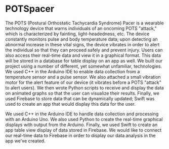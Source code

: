 # POTSpacer


The POTS (Postural Orthostatic Tachycardia Syndrome) Pacer is a wearable technology device that warns individuals of an oncoming POTS "attack," which is characterized by fainting, light-headedness, etc. The device constantly monitors pulse and body temperature data; upon detecting an abnormal increase in these vital signs, the device vibrates in order to alert the individual so that they can proceed safely and prevent injury. Users can also access their real-time data and view it in a graphical format. This data will be stored in a database for table display on an app as well.
We built our project using a number of different, yet somewhat unfamiliar, technologies. We used C++ in the Arduino IDE to enable data collection from a temperature sensor and a pulse sensor. We also attached a small vibration motor for the alert feature of our device (it vibrates before a POTS "attack" to alert users). We then wrote Python scripts to receive and display the data on animated graphs so that the user can visualize their results. Finally, we used Firebase to store data that can be dynamically updated; Swift was used to create an app that would display this data for the user.

We used C++ in the Arduino IDE to handle data collection and processing with an Arduino Uno. We also used Python to create the real-time graphical displays with output from the Arduino. Finally, we used Swift to create an app table view display of data stored in Firebase.
We would like to connect our real-time data to Firebase in order to display our data analysis in the app we've created.
